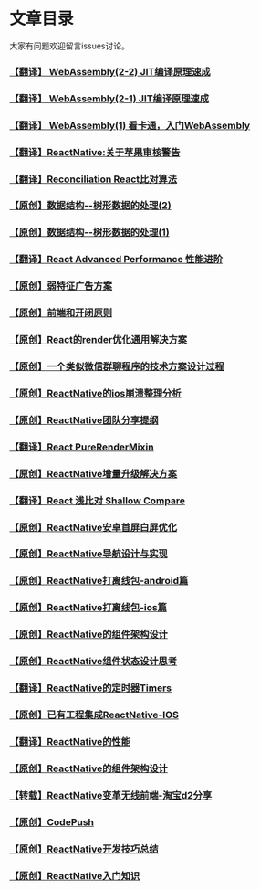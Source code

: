 # 文章目录

大家有问题欢迎留言issues讨论。

### [【翻译】 WebAssembly(2-2) JIT编译原理速成](https://github.com/cnsnake11/blog/blob/master/%E5%85%B6%E5%AE%83/WebAssembly(2-2)A%20crash%20course%20in%20just-in-time%20(JIT)%20compilers.md)

### [【翻译】 WebAssembly(2-1) JIT编译原理速成](https://github.com/cnsnake11/blog/blob/master/%E5%85%B6%E5%AE%83/WebAssembly(2-1)A%20crash%20course%20in%20just-in-time%20(JIT)%20compilers.md)

### [【翻译】 WebAssembly(1) 看卡通，入门WebAssembly](https://github.com/cnsnake11/blog/blob/master/%E5%85%B6%E5%AE%83/WebAssembly(1)%20A%20cartoon%20intro%20to%20WebAssembly.md)

### [【翻译】ReactNative:关于苹果审核警告](https://github.com/cnsnake11/blog/blob/master/ReactNative%E7%BF%BB%E8%AF%91/ReactNative%20:%20A%20warning%20from%20Apple.md)

### [【翻译】Reconciliation React比对算法](https://github.com/cnsnake11/blog/blob/master/ReactNative%E7%BF%BB%E8%AF%91/Reconciliation.md)

### [【原创】数据结构--树形数据的处理(2)](https://github.com/cnsnake11/blog/blob/master/%E5%85%B6%E5%AE%83/%E6%95%B0%E6%8D%AE%E7%BB%93%E6%9E%84--%E6%A0%91%E5%BD%A2%E6%95%B0%E6%8D%AE%E7%9A%84%E5%A4%84%E7%90%862.md)

### [【原创】数据结构--树形数据的处理(1)](https://github.com/cnsnake11/blog/blob/master/%E5%85%B6%E5%AE%83/%E6%95%B0%E6%8D%AE%E7%BB%93%E6%9E%84--%E6%A0%91%E5%9E%8B%E6%95%B0%E6%8D%AE%E7%9A%84%E5%A4%84%E7%90%86(1).md)

### [【翻译】React Advanced Performance 性能进阶](https://github.com/cnsnake11/blog/blob/master/ReactNative%E7%BF%BB%E8%AF%91/React%20Advanced%20Performance.md)

### [【原创】弱特征广告方案](https://github.com/cnsnake11/blog/blob/master/%E5%85%B6%E5%AE%83/%E5%BC%B1%E7%89%B9%E5%BE%81%E5%B9%BF%E5%91%8A%E6%96%B9%E6%A1%88.md)

### [【原创】前端和开闭原则](https://github.com/cnsnake11/blog/blob/master/%E5%85%B6%E5%AE%83/%E5%89%8D%E7%AB%AF%E5%92%8C%E5%BC%80%E9%97%AD%E5%8E%9F%E5%88%99.md)

### [【原创】React的render优化通用解决方案](https://github.com/cnsnake11/blog/blob/master/ReactNative%E5%BC%80%E5%8F%91%E6%8C%87%E5%AF%BC/React%E7%9A%84render%E4%BC%98%E5%8C%96%E6%A1%86%E6%9E%B6.md)

### [【原创】一个类似微信群聊程序的技术方案设计过程](https://github.com/cnsnake11/blog/blob/master/%E5%85%B6%E5%AE%83/%E4%B8%80%E4%B8%AA%E7%B1%BB%E4%BC%BC%E5%BE%AE%E4%BF%A1%E7%BE%A4%E8%81%8A%E7%A8%8B%E5%BA%8F%E7%9A%84%E6%8A%80%E6%9C%AF%E6%96%B9%E6%A1%88%E8%AE%BE%E8%AE%A1%E8%BF%87%E7%A8%8B.md)

### [【原创】ReactNative的ios崩溃整理分析](https://github.com/cnsnake11/blog/blob/master/ReactNative%E5%BC%80%E5%8F%91%E6%8C%87%E5%AF%BC/ReactNative%E7%9A%84ios%E5%B4%A9%E6%BA%83%E6%95%B4%E7%90%86%E5%88%86%E6%9E%90.md)

### [【原创】ReactNative团队分享提纲](https://github.com/cnsnake11/blog/blob/master/ReactNative%E5%BC%80%E5%8F%91%E6%8C%87%E5%AF%BC/ReactNative%E5%88%86%E4%BA%AB.md)

### [【翻译】React PureRenderMixin](https://github.com/cnsnake11/blog/blob/master/ReactNative%E7%BF%BB%E8%AF%91/React%20PureRenderMixin.md)

### [【原创】ReactNative增量升级解决方案](https://github.com/cnsnake11/blog/blob/master/ReactNative%E5%BC%80%E5%8F%91%E6%8C%87%E5%AF%BC/ReactNative%E5%A2%9E%E9%87%8F%E5%8D%87%E7%BA%A7%E6%96%B9%E6%A1%88.md)

### [【翻译】React 浅比对 Shallow Compare](https://github.com/cnsnake11/blog/blob/master/ReactNative%E7%BF%BB%E8%AF%91/React%20Shallow%20Compare.md)

### [【原创】ReactNative安卓首屏白屏优化](https://github.com/cnsnake11/blog/blob/master/ReactNative%E5%BC%80%E5%8F%91%E6%8C%87%E5%AF%BC/ReactNative%E5%AE%89%E5%8D%93%E9%A6%96%E5%B1%8F%E7%99%BD%E5%B1%8F%E4%BC%98%E5%8C%96.md)

### [【原创】ReactNative导航设计与实现](https://github.com/cnsnake11/blog/blob/master/ReactNative%E5%BC%80%E5%8F%91%E6%8C%87%E5%AF%BC/ReactNative%E5%AF%BC%E8%88%AA%E8%AE%BE%E8%AE%A1%E4%B8%8E%E5%AE%9E%E7%8E%B0.md)

### [【原创】ReactNative打离线包-android篇](https://github.com/cnsnake11/blog/blob/master/ReactNative%E5%BC%80%E5%8F%91%E6%8C%87%E5%AF%BC/ReactNative%E6%89%93%E7%A6%BB%E7%BA%BF%E5%8C%85-android%E7%AF%87.md)

### [【原创】ReactNative打离线包-ios篇](https://github.com/cnsnake11/blog/blob/master/ReactNative%E5%BC%80%E5%8F%91%E6%8C%87%E5%AF%BC/ReactNative%E6%89%93%E7%A6%BB%E7%BA%BF%E5%8C%85-ios%E7%AF%87.md)

### [【原创】ReactNative的组件架构设计](https://github.com/cnsnake11/blog/blob/master/ReactNative%E5%BC%80%E5%8F%91%E6%8C%87%E5%AF%BC/ReactNative%E7%9A%84%E6%9E%B6%E6%9E%84%E8%AE%BE%E8%AE%A1.md)

### [【原创】ReactNative组件状态设计思考](https://github.com/cnsnake11/blog/blob/master/ReactNative%E5%BC%80%E5%8F%91%E6%8C%87%E5%AF%BC/ReactNative%E7%BB%84%E4%BB%B6%E7%8A%B6%E6%80%81%E8%AE%BE%E8%AE%A1%E6%80%9D%E8%80%83.md)

### [【翻译】ReactNative的定时器Timers](https://github.com/cnsnake11/blog/blob/master/ReactNative%E7%BF%BB%E8%AF%91/react-native%E7%9A%84%E5%AE%9A%E6%97%B6%E5%99%A8.md)

### [【原创】已有工程集成ReactNative-IOS](https://github.com/cnsnake11/blog/blob/master/ReactNative%E5%BC%80%E5%8F%91%E6%8C%87%E5%AF%BC/%E5%B7%B2%E6%9C%89%E5%B7%A5%E7%A8%8B%E9%9B%86%E6%88%90ReactNaitve-IOS.md)

### [【翻译】ReactNative的性能](https://github.com/cnsnake11/blog/blob/master/ReactNative%E7%BF%BB%E8%AF%91/react-native%E7%9A%84%E6%80%A7%E8%83%BD.md)

### [【原创】ReactNative的组件架构设计](https://github.com/cnsnake11/blog/blob/master/ReactNative%E5%BC%80%E5%8F%91%E6%8C%87%E5%AF%BC/ReactNative%E7%9A%84%E6%9E%B6%E6%9E%84%E8%AE%BE%E8%AE%A1.md)

### [【转载】ReactNative变革无线前端-淘宝d2分享](https://github.com/cnsnake11/blog/blob/master/ReactNative%E5%BC%80%E5%8F%91%E6%8C%87%E5%AF%BC/%E6%B7%98%E5%AE%9Dd2%E5%88%86%E4%BA%AB-ReactNative%E5%8F%98%E9%9D%A9%E6%97%A0%E7%BA%BF%E5%89%8D%E7%AB%AF.md)

### [【原创】CodePush](https://github.com/cnsnake11/blog/blob/master/ReactNative%E5%BC%80%E5%8F%91%E6%8C%87%E5%AF%BC/CodePush.md)

### [【原创】ReactNative开发技巧总结](https://github.com/cnsnake11/blog/blob/master/ReactNative%E5%BC%80%E5%8F%91%E6%8C%87%E5%AF%BC/ReactNative%E5%BC%80%E5%8F%91%E6%8A%80%E5%B7%A7%E6%80%BB%E7%BB%93.md)

### [【原创】ReactNative入门知识](https://github.com/cnsnake11/blog/blob/master/ReactNative%E5%BC%80%E5%8F%91%E6%8C%87%E5%AF%BC/ReactNative%E5%85%A5%E9%97%A8%E7%9F%A5%E8%AF%86.md)





